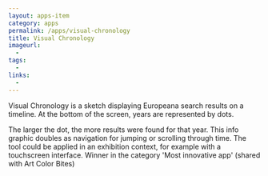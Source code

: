 ```yaml
---
layout: apps-item
category: apps
permalink: /apps/visual-chronology
title: Visual Chronology
imageurl:
  - 
tags:
  - 
links:
  - 
---
```


Visual Chronology is a sketch displaying Europeana search results on a timeline. At the bottom of the screen, years are represented by dots.

The larger the dot, the more results were found for that year. This info graphic doubles as navigation for jumping or scrolling through time. The tool could be applied in an exhibition context, for example with a touchscreen interface. Winner in the category 'Most innovative app' (shared with Art Color Bites)
